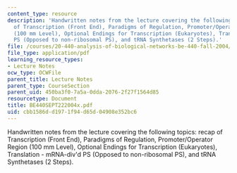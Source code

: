 ```yaml
---
content_type: resource
description: 'Handwritten notes from the lecture covering the following topics: recap
  of Transcription (Front End), Paradigms of Regulation, Promoter/Operator Region
  (100 mm Level), Optional Endings for Transcription (Eukaryotes), Translation - mRNA-div''d
  PS (Opposed to non-ribosomal PS), and tRNA Synthetases (2 Steps).'
file: /courses/20-440-analysis-of-biological-networks-be-440-fall-2004/cbb1586dd1971f94d65d04908e352bc6_BE440SEPT222004x.pdf
file_type: application/pdf
learning_resource_types:
- Lecture Notes
ocw_type: OCWFile
parent_title: Lecture Notes
parent_type: CourseSection
parent_uid: 450ba3f0-7a5a-0dda-2076-2f27f1564d85
resourcetype: Document
title: BE440SEPT222004x.pdf
uid: cbb1586d-d197-1f94-d65d-04908e352bc6
---
```

Handwritten notes from the lecture covering the following topics: recap of Transcription (Front End), Paradigms of Regulation, Promoter/Operator Region (100 mm Level), Optional Endings for Transcription (Eukaryotes), Translation - mRNA-div'd PS (Opposed to non-ribosomal PS), and tRNA Synthetases (2 Steps).

